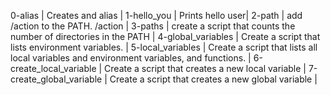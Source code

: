 0-alias | Creates and alias |
1-hello_you | Prints hello user|
2-path | add /action to the PATH. /action |
3-paths | create a script that counts the number of directories in the PATH |
4-global_variables | Create a script that lists environment variables. |
5-local_variables | Create a script that lists all local variables and environment variables, and functions. |
6-create_local_variable | Create a script that creates a new local variable |
7-create_global_variable | Create a script that creates a new global variable |

